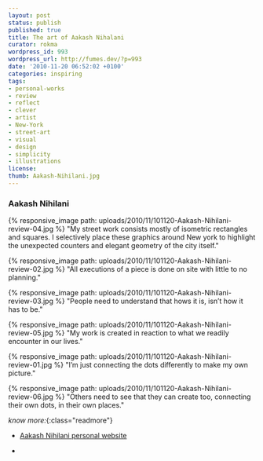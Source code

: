 ```yaml
---
layout: post
status: publish
published: true
title: The art of Aakash Nihalani
curator: rokma
wordpress_id: 993
wordpress_url: http://fumes.dev/?p=993
date: '2010-11-20 06:52:02 +0100'
categories: inspiring
tags:
- personal-works
- review
- reflect
- clever
- artist
- New-York
- street-art
- visual
- design
- simplicity
- illustrations
license:
thumb: Aakash-Nihilani.jpg
---
```

### Aakash Nihilani 

{% responsive_image path: uploads/2010/11/101120-Aakash-Nihilani-review-04.jpg %}
"My street work consists mostly of isometric rectangles and squares.
I selectively place these graphics around New york to highlight the unexpected counters and elegant geometry of the city itself." 

{% responsive_image path: uploads/2010/11/101120-Aakash-Nihilani-review-02.jpg %}
"All executions of a piece is done on site with little to no planning."

{% responsive_image path: uploads/2010/11/101120-Aakash-Nihilani-review-03.jpg %}
"People need to understand that hows it is, isn&rsquo;t how it has to be." 

{% responsive_image path: uploads/2010/11/101120-Aakash-Nihilani-review-05.jpg %}
"My work is created in reaction to what we readily encounter in our lives."

{% responsive_image path: uploads/2010/11/101120-Aakash-Nihilani-review-01.jpg %}
"I&rsquo;m just connecting the dots differently to make my own picture."

{% responsive_image path: uploads/2010/11/101120-Aakash-Nihilani-review-06.jpg %}
"Others need to see that they can create too, connecting their own dots, in their own places."



_know more:_{:class="readmore"}

- <a target="_blank" href="http://aakashnihalani.com/">Aakash Nihilani personal website</a>

- &nbsp;

